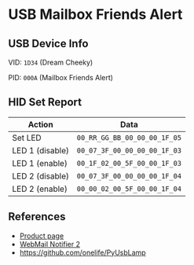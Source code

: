 # USB Mailbox Friends Alert

## USB Device Info

VID: `1D34` (Dream Cheeky)

PID: `000A` (Mailbox Friends Alert)

## HID Set Report

| Action          | Data                         |
| --------------- | ---------------------------- |
| Set LED         | `00_RR_GG_BB_00_00_00_1F_05` |
| LED 1 (disable) | `00_07_3F_00_00_00_00_1F_03` |
| LED 1 (enable)  | `00_1F_02_00_5F_00_00_1F_03` |
| LED 2 (disable) | `00_07_3F_00_00_00_00_1F_04` |
| LED 2 (enable)  | `00_00_02_00_5F_00_00_1F_04` |

## References

- [Product page](https://web.archive.org/web/20230329100321/http://usb.brando.com/usb-mail-box-friends-alert_p01725c0035d015.html)
- [WebMail Notifier 2](https://web.archive.org/web/20230329095933/https://usb.brando.com/file/WebMailNotifier2.zip)
- <https://github.com/onelife/PyUsbLamp>
